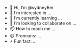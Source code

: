 - 👋 Hi, I’m @sydneyBei
- 👀 I’m interested in ...
- 🌱 I’m currently learning ...
- 💞️ I’m looking to collaborate on ...
- 📫 How to reach me ...
- 😄 Pronouns: ...
- ⚡ Fun fact: ...

<!---
sydneyBei/sydneyBei is a ✨ special ✨ repository because its `README.md` (this file) appears on your GitHub profile.
You can click the Preview link to take a look at your changes.
--->
